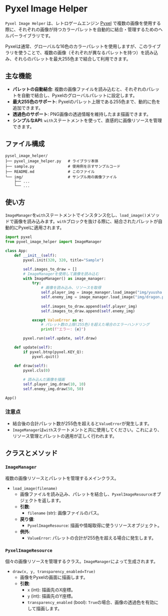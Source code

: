 # Pyxel Image Helper

`Pyxel Image Helper` は、レトロゲームエンジン [Pyxel](https://github.com/kitao/pyxel) で複数の画像を使用する際に、それぞれの画像が持つカラーパレットを自動的に結合・管理するためのヘルパーライブラリです。

Pyxelは通常、グローバルな16色のカラーパレットを使用しますが、このライブラリを使うことで、複数の画像（それぞれが異なるパレットを持つ）を読み込み、それらのパレットを最大255色まで結合して利用できます。

## 主な機能

- **パレットの自動結合**: 複数の画像ファイルを読み込むと、それぞれのパレットを自動で結合し、Pyxelのグローバルパレットに設定します。
- **最大255色のサポート**: Pyxelのパレット上限である255色まで、動的に色を追加できます。
- **透過色のサポート**: PNG画像の透過情報を維持したまま描画できます。
- **シンプルなAPI**: `with`ステートメントを使って、直感的に画像リソースを管理できます。

## ファイル構成

```
pysel_image_helper/
├── pyxel_image_helper.py   # ライブラリ本体
├── sample.py               # 使用例を示すサンプルコード
├── README.md               # このファイル
└── img/                    # サンプル用の画像ファイル
    ├── ...
    └── ...
```

## 使い方

`ImageManager`を`with`ステートメントでインスタンス化し、`load_image()`メソッドで画像を読み込みます。`with`ブロックを抜ける際に、結合されたパレットが自動的にPyxelに適用されます。

```python
import pyxel
from pyxel_image_helper import ImageManager

class App:
    def __init__(self):
        pyxel.init(320, 320, title="Sample")

        self.images_to_draw = []
        # ImageManagerを使用して画像を読み込む
        with ImageManager() as image_manager:
            try:
                # 画像を読み込み、リソースを取得
                self.player_img = image_manager.load_image("img/yuusha.png")
                self.enemy_img = image_manager.load_image("img/dragon.png")
                
                self.images_to_draw.append(self.player_img)
                self.images_to_draw.append(self.enemy_img)

            except ValueError as e:
                # パレット数の上限(255色)を超えた場合のエラーハンドリング
                print(f"エラー: {e}")

        pyxel.run(self.update, self.draw)

    def update(self):
        if pyxel.btnp(pyxel.KEY_Q):
            pyxel.quit()

    def draw(self):
        pyxel.cls(0)
        
        # 読み込んだ画像を描画
        self.player_img.draw(10, 10)
        self.enemy_img.draw(50, 50)

App()
```

### 注意点

- 結合後の合計パレット数が255色を超えると`ValueError`が発生します。
- `ImageManager`は`with`ステートメントと共に使用してください。これにより、リソース管理とパレットの適用が正しく行われます。

## クラスとメソッド

### `ImageManager`

複数の画像リソースとパレットを管理するメインクラス。

- `load_image(filename)`
  - 画像ファイルを読み込み、パレットを結合し、`PyxelImageResource`オブジェクトを返します。
  - **引数**:
    - `filename` (str): 画像ファイルのパス。
  - **戻り値**:
    - `PyxelImageResource`: 描画や情報取得に使うリソースオブジェクト。
  - **例外**:
    - `ValueError`: パレットの合計が255色を超える場合に発生します。

### `PyxelImageResource`

個々の画像リソースを管理するクラス。`ImageManager`によって生成されます。

- `draw(x, y, transparency_enabled=True)`
  - 画像をPyxelの画面に描画します。
  - **引数**:
    - `x` (int): 描画先のX座標。
    - `y` (int): 描画先のY座標。
    - `transparency_enabled` (bool): `True`の場合、画像の透過色を有効にして描画します。
